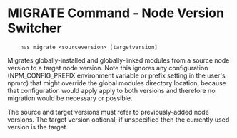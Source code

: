 # MIGRATE Command - Node Version Switcher

        nvs migrate <sourceversion> [targetversion]

Migrates globally-installed and globally-linked modules from a source node version to a target node version. Note this ignores any configuration (NPM_CONFIG_PREFIX environment variable or prefix setting in the user's npmrc) that might override the global modules directory location, because that configuration would apply apply to both versions and therefore no migration would be necessary or possible.

The source and target versions must refer to previously-added node versions. The target version optional; if unspecified then the currently used version is the target.
